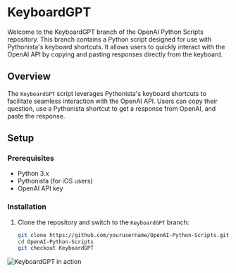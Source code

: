 # KeyboardGPT

Welcome to the KeyboardGPT branch of the OpenAI Python Scripts repository. This branch contains a Python script designed for use with Pythonista's keyboard shortcuts. It allows users to quickly interact with the OpenAI API by copying and pasting responses directly from the keyboard.

## Overview

The `KeyboardGPT` script leverages Pythonista's keyboard shortcuts to facilitate seamless interaction with the OpenAI API. Users can copy their question, use a Pythonista shortcut to get a response from OpenAI, and paste the response.

## Setup

### Prerequisites

- Python 3.x
- Pythonista (for iOS users)
- OpenAI API key

### Installation

1. Clone the repository and switch to the `KeyboardGPT` branch:
   ```sh
   git clone https://github.com/yourusername/OpenAI-Python-Scripts.git
   cd OpenAI-Python-Scripts
   git checkout KeyboardGPT
![KeyboardGPT in action](./KeyGPT.GIF)